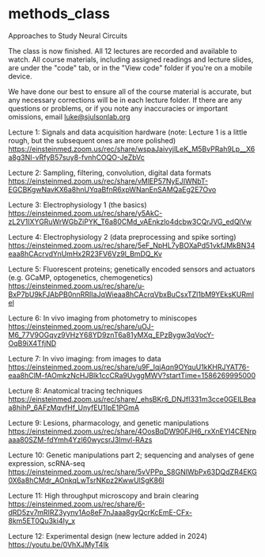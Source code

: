 # methods_class
Approaches to Study Neural Circuits

The class is now finished. All 12 lectures are recorded and available 
to watch. All course materials, including assigned readings and 
lecture slides, are under the "code" tab, or in the "View code" folder
if you're on a mobile device.

We have done our best to ensure all of the course material is accurate,
but any necessary corrections will be in each lecture folder. If there
are any questions or problems, or if you note any inaccuracies or 
important omissions, email luke@sjulsonlab.org

Lecture 1: Signals and data acquisition hardware
(note: Lecture 1 is a little rough, but the subsequent ones are more 
polished)
https://einsteinmed.zoom.us/rec/share/wspaJaivyjlLeK_M5BvPRah9Lp__X6a8g3NI-vRfyB57suy8-fvnhCOQO-JeZbVc

Lecture 2: Sampling, filtering, convolution, digital data formats
https://einsteinmed.zoom.us/rec/share/vMlEP57NyEJIWNbT-EGCBKgwNavKX6a8hnUYqaBfnR6xpWNanEnSAMQaEg2E7Ovo

Lecture 3: Electrophysiology 1 (the basics)
https://einsteinmed.zoom.us/rec/share/y5AkC-zL2V1IXYGRuWrWGbZiPYK_T6a80CMd_vAEnkzlo4dcbw3CQrJVG_edQlVw

Lecture 4: Electrophysiology 2 (data preprocessing and spike sorting)
https://einsteinmed.zoom.us/rec/share/5eF_NpHL7yBOXaPd51vkfJMkBN34eaa8hCAcrvdYnUmHx2R23FV6Vz9l_BmDQ_Kv

Lecture 5: Fluorescent proteins; genetically encoded sensors and
actuators (e.g. GCaMP, optogenetics, chemogenetics)
https://einsteinmed.zoom.us/rec/share/u-BxP7bU9kFJAbPB0nnRRIIaJqWieaa8hCAcrqVbxBuCsxTZl1bM9YEksKURmIel

Lecture 6: In vivo imaging from photometry to miniscopes
https://einsteinmed.zoom.us/rec/share/uOJ-M6_77V9OGqvz9VHzY68YD9znT6a81yMXq_EPzBygw3qVocY-OqB9iX4TfjND

Lecture 7: In vivo imaging: from images to data
https://einsteinmed.zoom.us/rec/share/u9F_IqjAqn9OYquU1kKHRJYAT76-eaa8hClM-fAOmkzNcHJBlk1ccCRa9UvggMWV?startTime=1586269995000

Lecture 8: Anatomical tracing techniques
https://einsteinmed.zoom.us/rec/share/_ehsBKr6_DNJfI331m3cce0GEILBeaa8hihP_6AFzMqvfHf_UnyfEU1IpE1PGmA

Lecture 9: Lesions, pharmacology, and genetic manipulations
https://einsteinmed.zoom.us/rec/share/4OosBqDW90FJH6_rxXnEYI4CENrpaaa80SZM-fdYmh4Yzl60wycsrJ3Imvl-RAzs

Lecture 10: Genetic manipulations part 2; sequencing and analyses of gene expression, scRNA-seq
https://einsteinmed.zoom.us/rec/share/5vVPPp_S8GNIWbPx63DQdZR4EKG0X6a8hCMdr_AOnkqLwTsrNKpz2KwwUlSgK86l

Lecture 11: High throughput microscopy and brain clearing
https://einsteinmed.zoom.us/rec/share/6-dRD5zv7mRIRZ3yynv1Ao8eF7nJaaa8gyQcrKcEmE-CFx-8km5ET0Qu3ki4Iy_x

Lecture 12: Experimental design (new lecture added in 2024)
https://youtu.be/0VhXJMyT4Ik














